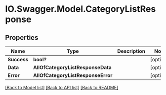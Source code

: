 # IO.Swagger.Model.CategoryListResponse
## Properties

Name | Type | Description | Notes
------------ | ------------- | ------------- | -------------
**Success** | **bool?** |  | [optional] 
**Data** | **AllOfCategoryListResponseData** |  | [optional] 
**Error** | **AllOfCategoryListResponseError** |  | [optional] 

[[Back to Model list]](../README.md#documentation-for-models) [[Back to API list]](../README.md#documentation-for-api-endpoints) [[Back to README]](../README.md)


